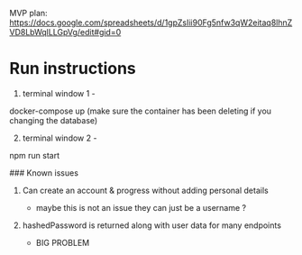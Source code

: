 
MVP plan: https://docs.google.com/spreadsheets/d/1gpZsIii90Fg5nfw3qW2eitaq8lhnZVD8LbWqlLLGpVg/edit#gid=0

# Run instructions

1. terminal window 1 - 

docker-compose up (make sure the container has been deleting if you changing the database)

2. terminal window 2 -

npm run start

### Known issues

1. Can create an account & progress without adding personal details 
    - maybe this is not an issue they can just be a username ?

2. hashedPassword is returned along with user data for many endpoints
    - BIG PROBLEM